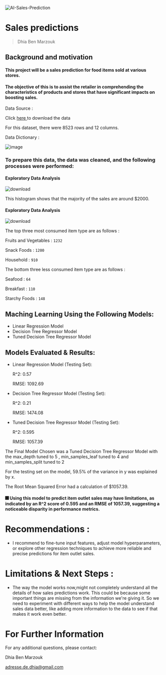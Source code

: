 ![AI-Sales-Prediction](https://github.com/Bmdhia/Sales_Predictions/assets/136000177/ae56003f-7d2d-4348-abdd-9f8e0bfe14d2)

# Sales predictions

> Dhia Ben Marzouk

## Background and motivation

#### This project will be a sales prediction for food items sold at various stores.

#### The objective of this is to assist the retailer in comprehending the characteristics of products and stores that have significant impacts on boosting sales.

Data Source :


Click [ here ](https://drive.google.com/file/d/1syH81TVrbBsdymLT_jl2JIf6IjPXtSQw/view) to download the data

 
 For this dataset, there were 8523 rows and 12 columns.

 Data Dictionary :

![image](https://github.com/Bmdhia/sales_predictions/assets/136000177/3767d344-947d-43bd-988d-180b5337c5be)


### To prepare this data, the data was cleaned, and the following processes were performed:

#### Exploratory Data Analysis

![download](https://github.com/Bmdhia/sales_predictions/assets/136000177/86a50149-9fe8-4b5a-a983-f47655fcc812)

This histogram shows that the majority of the sales are around $2000.

#### Exploratory Data Analysis

![download](https://github.com/Bmdhia/sales_predictions/assets/136000177/c9aafaae-3d3b-485c-9e26-2afb5d63db36)

The top three most consumed item type are as follows :

Fruits and Vegetables :  ``` 1232 ``` 

Snack Foods : ``` 1200 ```

Household : ``` 910 ```

The bottom three less consumed item type are as follows : 

Seafood : ``` 64 ```

Breakfast : ``` 110 ```

Starchy Foods : ``` 148 ```

## Maching Learning Using the Following Models:

- Linear Regression Model
- Decision Tree Regressor Model
- Tuned Decision Tree Regressor Model

## Models Evaluated & Results:

- Linear Regression Model (Testing Set):

  R^2: 0.57

  RMSE: 1092.69

- Decision Tree Regressor Model (Testing Set):

  R^2: 0.21

  RMSE: 1474.08

- Tuned Decision Tree Regressor Model (Testing Set):

  R^2: 0.595

  RMSE: 1057.39

The Final Model Chosen was a Tuned Decision Tree Regressor Model with the max_depth tuned to 5 , min_samples_leaf tuned to 4 and min_samples_split tuned to 2

For the testing set on the model, 59.5% of the variance in y was explained by x.

The Root Mean Squared Error had a calculation of $1057.39.

#### 🎆 Using this model to predict item outlet sales may have limitations, as indicated by an R^2 score of 0.595 and an RMSE of 1057.39, suggesting a noticeable disparity in performance metrics.

# Recommendations :
- I recommend to fine-tune input features, adjust model hyperparameters, or explore other regression techniques to achieve more reliable and precise predictions for item outlet sales.

# Limitations & Next Steps : 

- The way the model works now,might not completely understand all the details of how sales predictions work. This could be because some important things are missing from the information we're giving it. So we need to experiment with different ways to help the model understand sales data better, like adding more information to the data to see if that makes it work even better.

# For Further Information
For any additional questions, please contact:

Dhia Ben Marzouk

adresse.de.dhia@gmail.com
